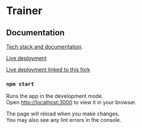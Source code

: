 # Trainer 

## Documentation

[Tech stack and documentation](https://docs.google.com/document/d/1by91A5keH462g0bCGUxm3vuDQa8arG3B3r11z_DMU0o/edit?usp=sharing).

[Live deployment](https://trainer-magnus-thiemer.vercel.app/)

[Live deployment linked to this fork](https://github.com/MagnusThiemer/trainer-MagnusThiemer)

### `npm start`

Runs the app in the development mode.\
Open [http://localhost:3000](http://localhost:3000) to view it in your browser.

The page will reload when you make changes.\
You may also see any lint errors in the console.



